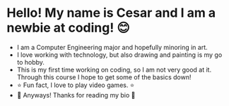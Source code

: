 # Hello! My name is Cesar and I am a newbie at coding! 😊

- I am a Computer Engineering major and hopefully minoring in art.
- I love working with technology, but also drawing and painting is my go to hobby. 
- This is my first time working on coding, so I am not very good at it. Through this course I hope to get some of the basics down!
- ⭐ Fun fact, I love to play video games. ⭐
- 🌈 Anyways! Thanks for reading my bio 🌈
  
